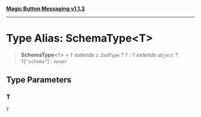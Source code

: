 [**Magic Button Messaging v1.1.3**](../README.md)

***

# Type Alias: SchemaType\<T\>

> **SchemaType**\<`T`\> = `T` *extends* `z.ZodType` ? `T` : `T` *extends* `object` ? `T`\[`"schema"`\] : `never`

## Type Parameters

### T

`T`
